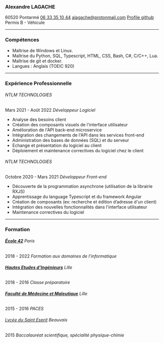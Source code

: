### **Alexandre LAGACHE**
60520 Pontarmé
[06 33 35 10 44](tel:+33633351044)
[alagache@protonmail.com](mailto:alagache@protonmail.com)
[Profile github](https://github.com/lagachea)
Permis B - Véhicule

---
### **Compétences**
- Maîtrise de Windows et Linux.
- Maîtrise du Python, SQL, Typescript, HTML, CSS, Bash, C#, C/C++, Lua.
- Maîtrise de git et docker.
- Langues : Anglais (TOEIC 920)

---
### **Expérience Professionnelle**
###### NTLM TECHNOLOGIES
Mars 2021 - Août 2022 *Développeur Logiciel*
- Analyse des besoins client
- Création des composants visuels de l'interface utilisateur
- Amélioration de l'API back-end microservice
- Intégration des changements de l'API dans les services front-end
- Administration des bases de données (SQL) et du serveur
- Echange et présentation du logiciel au client
- Déploiement et maintenance correctives du logiciel chez le client

###### NTLM TECHNOLOGIES
Octobre 2020 - Mars 2021 *Développeur Front-end*
- Découverte de la programmation asynchrone (utilisation de la librairie RXJS)
- Apprentissage du language Typescript et du framework Angular
- Création de composants (ex: recherche et édition d’adresse d'un client)
- Intégration des nouvelles fonctionnalités dans l'interface utilisateur
- Maintenance correctives du logiciel

---
### **Formation**
###### **[École 42](https://42.fr)** Paris
2018 - 2022 *Formation aux domaines de l’informatique*

###### **[Hautes Etudes d’Ingénieurs](https://www.junia.com/fr/junia/programme-grande-ecole-hei/)** Lille
2018 - 2016 *Classe préparatoire*

###### **[Faculté de Médecine et Maïeutique](https://fmms.fr/)** Lille
2015 - 2016 *PACES*

###### [Lycée du Saint Esprit](https://saintesprit.com) Beauvais
2015 *Baccalauréat scientifique, spécialité physique-chimie*
